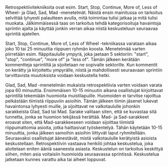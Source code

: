 Retrospektiivitekniikoita ovat esim. Start, Stop, Continue, More of, Less of Wheel- ja Glad, Sad, Mad -menetelmät. Näistä ensin mainitussa on tarkoitus selvittää lyhyesti palautteen avulla, mitä toimintaa tulisi jatkaa ja mitä tulisi muokata. Jälkimmäisessä taas on tarkoitus tehdä kategorisoituja havaintoja sprintin ajalta ja käyttää jonkin verran aikaa niistä keskusteluun seuraavaa sprintiä ajatellen.

Start, Stop, Continue, More of, Less of Wheel -tekniikassa varataan aikaa joko 10 tai 25 minuuttia riippuen ryhmän koosta. Menetelmää varten piirretään esim. fläppitaululle ympyrä, joka jaetaan 5 sektoriin: "start", "stop", "continue", "more of" ja "less of". Tämän jälkeen kerätään kommentteja sprintiltä ja sijoitetaan ne sopivalle sektorille. Kun kommentit on kerätty ja kirjoitettu ympyrälle, niistä ja mahdollisesti seuraavaan sprintiin tarvittavista muutoksista voidaan keskustella hetki. 

Glad, Sad, Mad -menetelmän mukaista retrospektiivia varten voidaan varata jopa 60 minuuttia. Ensimmäisen 10-15 minuutin aikana osallistujat kirjoittavat sprintillä tekemiään huomioita muistilapuille. Huomoiden ei tarvitse rajoittua pelkästään tiimistä riippuviin asioihin.
Tämän jälkeen tiimin jäsenet lukevat havaintonsa lyhyesti muille, ja sijoittavat ne valkotaululle johonkin sarakkeista Glad, Sad tai Mad. Sarake valitaan siten, että se kuvastaa sitä tunnetta, jonka se huomion tekijässä herättää. Mad- ja Sad-sarakkeet eroavat siten, että Mad-sarakkeeseen voidaan sijoittaa tiimistä riippumattomia asioita, jotka haittasivat työskentelyä. Tähän käytetään 10-15 minuuttia, jonka jälkeen samoihin asioihin liittyvät laput ryhmitellään.
Seuraavaksi osallistujat äänestävät, mistä valkotaululle kerätyistä asioista keskustellaan. Retrospektiivin vastaava henkilö johtaa keskustelua, joka aloitetaan eniten ääniä saaneesta asiasta. Keskustelun on tarkoitus keskittyä siihen, miten asia voitaisiin huomioida seuraavassa sprintissä. Keskustelua jatketaan kunnes varattu aika tai aiheet loppuvat.
